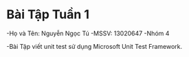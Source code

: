 # Bài Tập Tuần 1
-Họ và Tên: Nguyễn Ngọc Tú
-MSSV: 13020647
-Nhóm 4

-Bài Tập viết unit test sử dụng Microsoft Unit Test Framework.



